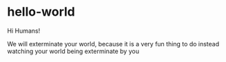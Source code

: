 hello-world
===========

Hi Humans!

We will exterminate your world, because it is a very fun thing to do
instead watching your world being exterminate by you
